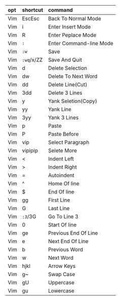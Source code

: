|opt|shortcut|command|
|:-|:-|:-|
|Vim|EscEsc|Back To Normal Mode|
|Vim|i|Enter Insert Mode|
|Vim|R|Enter Peplace Mode|
|Vim|`:`|Enter Command-line Mode|
|Vim|`:w`|Save|
|Vim|`:wq`/x/ZZ|Save And Quit|
|Vim|d|Delete Selection|
|Vim|dw|Delete To Next Word|
|Vim|dd|Delete Line(Cut)|
|Vim|3dd|Delete 3 Lines|
|Vim|y|Yank Seletion(Copy)|
|Vim|yy|Yank Line|
|Vim|3yy|Yank 3 Lines|
|Vim|p|Paste|
|Vim|P|Paste Before|
|Vim|vip|Select Paragraph|
|Vim|vipipip|Selete More|
|Vim|<|Indent Left|
|Vim|>|Indent Right|
|Vim|=|Autoindent|
|Vim|^|Home Of line|
|Vim|$|End Of line|
|Vim|gg|First Line|
|Vim|G|Last Line|
|Vim|`:3`/3G|Go To Line 3|
|Vim|0|Start Of line|
|Vim|ge|Previous End Of Line|
|Vim|e|Next End Of Line|
|Vim|b|Previous Word|
|Vim|w|Next Word|
|Vim|hjkl|Arrow Keys|
|Vim|g~|Swap Case|
|Vim|gU|Uppercase|
|Vim|gu|Lowercase|